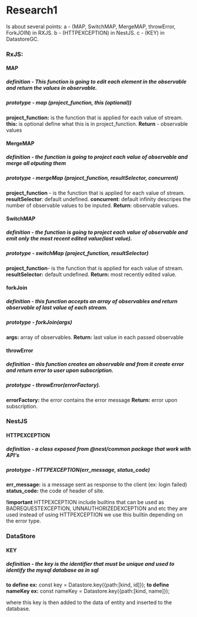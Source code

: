 # Research1

Is about several points:
a - (MAP, SwitchMAP, MergeMAP, throwError, ForkJOIN) in RXJS.
b - (HTTPEXCEPTION) in NestJS.
c - (KEY) in DatastoreGC.

### RxJS:

#### MAP

##### definition - This function is going to edit each element in the observable and return the values in observable.

##### prototype - map (project_function, this (optional))

**project_function:** is the function that is applied for each value of stream.
**this:** is optional define what this is in project_function.
**Return** - observable values

#### MergeMAP

##### definition - the function is going to project each value of observable and merge all otputing them

##### prototype - mergeMap (project_function, resultSelector, concurrent)

**project_function** - is the function that is applied for each value of stream.
**resultSelector**: default undefined.
**concurrent**: default infinity descripes the number of observable values to be inputed.
**Return**: observable values.

#### SwitchMAP

##### definition - the function is going to project each value of observable and emit only the most recent edited value(last value).

##### prototype - switchMap (project_function, resultSelector)

**project_function**- is the function that is applied for each value of stream.
**resultSelector:** default undefined.
**Return:** most recently edited value.

#### forkJoin

##### definition - this function accepts an array of observables and return observable of last value of each stream.

##### prototype - forkJoin(args)

**args:** array of observables.
**Return:** last value in each passed observable

#### throwError

##### definition - this function creates an observable and from it create error and return error to user upon subscription.

##### prototype - throwError(errorFactory).

**errorFactory:** the error contains the error message
**Return:** error upon subscription.

### NestJS

#### HTTPEXCEPTION

##### definition - a class exposed from @nest/common package that work with API's

##### prototype - HTTPEXCEPTION(err_message, status_code)

**err_message:** is a message sent as response to the client (ex: login failed)
**status_code:** the code of header of site.

**!important** HTTPEXCEPTION include builtins that can be used as BADREQUESTEXCEPTION, UNNAUTHORIZEDEXCEPTION and etc
they are used instead of using HTTPEXCEPTION we use this builtin depending on the error type.

### DataStore

#### KEY

##### definition - the key is the identifier that must be unique and used to identify the mysql database as in sql

**to define ex:** const key = Datastore.key({path:[kind, id]});
**to define nameKey ex:** const nameKey = Datastore.key({path:[kind, name]});

where this key is then added to the data of entity and inserted to the database.
